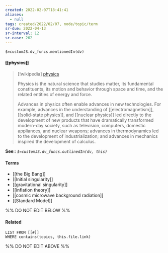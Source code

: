 ```yaml
---
created: 2022-02-07T18:41:41 
aliases:
  - null
tags: created/2022/02/07, node/topic/term
sr-due: 2022-04-13
sr-interval: 12
sr-ease: 262
---
```

`$=customJS.dv_funcs.mentionedIn(dv)`

#### <s class="topic-title">[[physics]]</s> 

> [!wikipedia] [physics](https://en.wikipedia.org/wiki/Physics)
> 
> Physics is the natural science that studies matter, its fundamental constituents, its motion and behavior through space and time, and the related entities of energy and force. 
> 
> Advances in physics often enable advances in new technologies. For example, advances in the understanding of [[electromagnetism]], [[solid-state physics]], and [[nuclear physics]] led directly to the development of new products that have dramatically transformed modern-day society, such as television, computers, domestic appliances, and nuclear weapons; advances in thermodynamics led to the development of industrialization; and advances in mechanics inspired the development of calculus.

**See**::
*`$=customJS.dv_funcs.outlinedIn(dv, this)`*

#### Terms

- [[the Big Bang]]
- [[Initial singularity]]
- [[gravitational singularity]]
- [[inflation theory]]
- [[cosmic microwave background radiation]]
- [[Standard Model]]

%% DO NOT EDIT BELOW %%

#### Related 

```dataview
LIST FROM [[#]]
WHERE contains(topics, this.file.link)
```
%% DO NOT EDIT ABOVE %%
